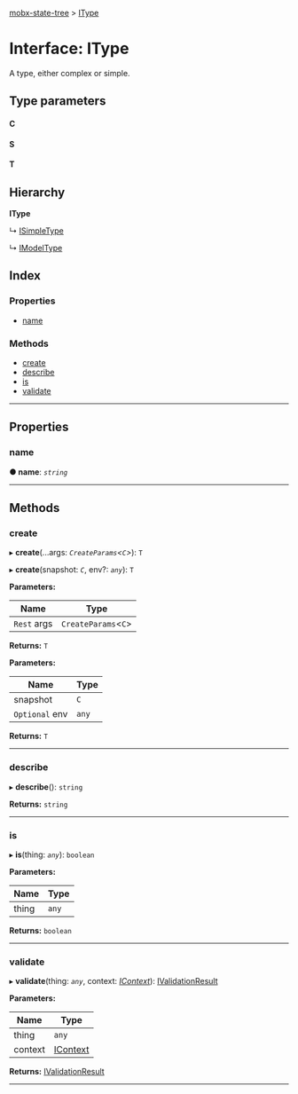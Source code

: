 [mobx-state-tree](../README.md) > [IType](../interfaces/itype.md)

# Interface: IType

A type, either complex or simple.

## Type parameters
#### C 
#### S 
#### T 
## Hierarchy

**IType**

↳  [ISimpleType](isimpletype.md)

↳  [IModelType](imodeltype.md)

## Index

### Properties

* [name](itype.md#name)

### Methods

* [create](itype.md#create)
* [describe](itype.md#describe)
* [is](itype.md#is)
* [validate](itype.md#validate)

---

## Properties

<a id="name"></a>

###  name

**● name**: *`string`*

___

## Methods

<a id="create"></a>

###  create

▸ **create**(...args: *`CreateParams`<`C`>*): `T`

▸ **create**(snapshot: *`C`*, env?: *`any`*): `T`

**Parameters:**

| Name | Type |
| ------ | ------ |
| `Rest` args | `CreateParams`<`C`> |

**Returns:** `T`

**Parameters:**

| Name | Type |
| ------ | ------ |
| snapshot | `C` |
| `Optional` env | `any` |

**Returns:** `T`

___
<a id="describe"></a>

###  describe

▸ **describe**(): `string`

**Returns:** `string`

___
<a id="is"></a>

###  is

▸ **is**(thing: *`any`*): `boolean`

**Parameters:**

| Name | Type |
| ------ | ------ |
| thing | `any` |

**Returns:** `boolean`

___
<a id="validate"></a>

###  validate

▸ **validate**(thing: *`any`*, context: *[IContext](../#icontext)*): [IValidationResult](../#ivalidationresult)

**Parameters:**

| Name | Type |
| ------ | ------ |
| thing | `any` |
| context | [IContext](../#icontext) |

**Returns:** [IValidationResult](../#ivalidationresult)

___

